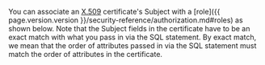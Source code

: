 You can associate an [X.509](https://en.wikipedia.org/wiki/X.509) certificate's Subject with a [role]({{ page.version.version }}/security-reference/authorization.md#roles) as shown below. Note that the Subject fields in the certificate have to be an exact match with what you pass in via the SQL statement. By exact match, we mean that the order of attributes passed in via the SQL statement must match the order of attributes in the certificate.
